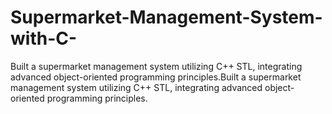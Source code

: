 # Supermarket-Management-System-with-C-
Built a supermarket management system utilizing C++ STL, integrating advanced object-oriented programming principles.Built a supermarket management system utilizing C++ STL, integrating advanced object-oriented programming principles.
